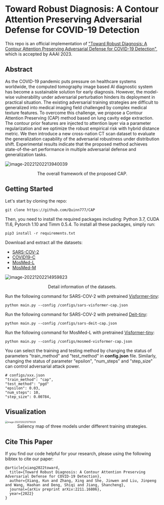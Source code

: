 # Toward Robust Diagnosis: A Contour Attention Preserving Adversarial Defense for COVID-19 Detection

This repo is an official implementation of ["Toward Robust Diagnosis: A Contour Attention Preserving Adversarial Defense for COVID-19 Detection"](https://arxiv.org/abs/2211.16806), which is accepted by AAAI 2023. 



## Abstract

As the COVID-19 pandemic puts pressure on healthcare systems worldwide, the computed tomography image based AI diagnostic system has become a sustainable solution for early diagnosis. However, the model-wise vulnerability under adversarial perturbation hinders its deployment in practical situation. The existing adversarial training strategies are difficult to generalized into medical imaging field challenged by complex medical texture features. To overcome this challenge, we propose a Contour Attention Preserving (CAP) method based on lung cavity edge extraction. The contour prior features are injected to attention layer via a parameter regularization and we optimize the robust empirical risk with hybrid distance metric. We then introduce a new cross-nation CT scan dataset to evaluate the generalization capability of the adversarial robustness under distribution shift. Experimental results indicate that the proposed method achieves state-of-the-art performance in multiple adversarial defense and generalization tasks. 

![image-20221202213940039](http://xiangkun-img.oss-cn-shenzhen.aliyuncs.com/image-20221202213940039.png)

<center>The overall framework of the proposed CAP.</center>



## Getting Started

Let's start by cloning the repo:

```
git clone https://github.com/Quinn777/CAP
```

Then, you need to install the required packages including: Python 3.7, CUDA 11.6, Pytorch 1.10 and Timm 0.5.4. To install all these packages, simply run:

```
pip3 install -r requirements.txt
```

Download and extract all the datasets:

- [SARS-COV-2](https://www.kaggle.com/datasets/plameneduardo/sarscov2-ctscan-dataset)
- [COVID19-C](https://www.kaggle.com/datasets/quinn777/covid19c)
- [MosMed-L](https://www.kaggle.com/datasets/quinn777/mosmedlm)
- [MosMed-M](https://www.kaggle.com/datasets/quinn777/mosmedlm)

![image-20221202214959823](http://xiangkun-img.oss-cn-shenzhen.aliyuncs.com/image-20221202214959823.png)

<center><p>Detail information of the datasets.</p></center

Run the following command for SARS-COV-2 with pretrained [Visformer-tiny](https://drive.google.com/file/d/1n9LwZX8Y2LLKzkVqI-euKDdSeXCn35vB/view?usp=share_link):

```
python main.py --config /configs/sars-visformer-cap.json
```

Run the following command for SARS-COV-2 with pretrained [Deit-tiny](https://drive.google.com/file/d/1DbZ-4R72zzVzAfNmRpY5o_Ic7mg97EZ7/view?usp=sharing):

```
python main.py --config /configs/sars-deit-cap.json
```

Run the following command for MosMed-L with pretrained [Visformer-tiny](https://drive.google.com/file/d/1kf9OmQ8pavyoLi5KuXE2hUN1BN-Fw0rS/view?usp=sharing):

```
python main.py --config /configs/mosmed-visformer-cap.json
```

You can select the training and testing method  by changing the status of parameters "train_method" and "test_method" in **config.json** file. Similarly, changing the status of parameter "epsilon", "num_steps" and "step_size" can control adversarial attack power.

```
# configs/xxx.json
"train_method": "cap",
"test_method": "pgd"
"epsilon": 0.03,
"num_steps": 10,
"step_size": 0.00784,
```



## Visualization

<img src="http://xiangkun-img.oss-cn-shenzhen.aliyuncs.com/image-20221202213719329.png" alt="image-20221202213719329" style="zoom: 50%;" />

  <center>Saliency map of three models under different training strategies.</center>



## Cite This Paper

If you find our code helpful for your research, please using the following bibtex to cite our paper:

```
@article{xiang2022toward,
  title={Toward Robust Diagnosis: A Contour Attention Preserving Adversarial Defense for COVID-19 Detection},
  author={Xiang, Kun and Zhang, Xing and She, Jinwen and Liu, Jinpeng and Wang, Haohan and Deng, Shiqi and Jiang, Shancheng},
  journal={arXiv preprint arXiv:2211.16806},
  year={2022}
}
```
